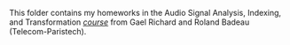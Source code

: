This folder contains my homeworks in the Audio Signal Analysis, Indexing, and Transformation [*course*](https://perso.telecom-paristech.fr/grichard/Enseignements/MVA/index.html) from Gael Richard and Roland Badeau (Telecom-Paristech).


